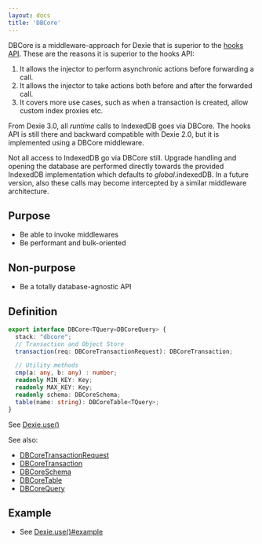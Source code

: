 ```yaml
---
layout: docs
title: 'DBCore'
---
```


DBCore is a middleware-approach for Dexie that is superior to the [hooks API](../Table/Table.hook('creating')). These are the reasons it is superior to the hooks API:

1. It allows the injector to perform asynchronic actions before forwarding a call.
2. It allows the injector to take actions both before and after the forwarded call.
3. It covers more use cases, such as when a transaction is created, allow custom index proxies etc.

From Dexie 3.0, all *runtime* calls to IndexedDB goes via DBCore. The hooks API is still there and backward compatible with Dexie 2.0, but it is implemented using a DBCore middleware.

Not all access to IndexedDB go via DBCore still. Upgrade handling and opening the database are performed directly towards the provided IndexedDB implementation which defaults to *global*.indexedDB. In a future version, also these calls may become intercepted by a similar middleware architecture.

## Purpose
* Be able to invoke middlewares
* Be performant and bulk-oriented

## Non-purpose
* Be a totally database-agnostic API

## Definition

```ts
export interface DBCore<TQuery=DBCoreQuery> {
  stack: "dbcore";
  // Transaction and Object Store
  transaction(req: DBCoreTransactionRequest): DBCoreTransaction;

  // Utility methods
  cmp(a: any, b: any) : number;
  readonly MIN_KEY: Key;
  readonly MAX_KEY: Key;
  readonly schema: DBCoreSchema;
  table(name: string): DBCoreTable<TQuery>;
}
```

See [Dexie.use()](../Dexie/Dexie.use())

See also:
* [DBCoreTransactionRequest](DBCoreTransactionRequest)
* [DBCoreTransaction](DBCoreTransaction)
* [DBCoreSchema](DBCoreSchema)
* [DBCoreTable](DBCoreTable)
* [DBCoreQuery](DBCoreQuery)

## Example

* See [Dexie.use()#example](../Dexie/Dexie.use()#example)
